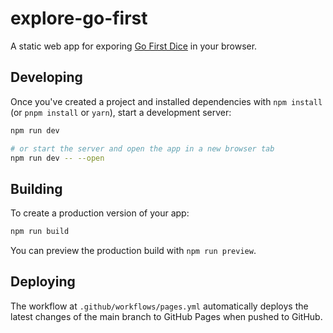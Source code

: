 # explore-go-first

A static web app for exporing [Go First Dice](http://gofirstdice.ericharshbarger.org)
in your browser.

## Developing

Once you've created a project and installed dependencies with `npm install` (or `pnpm install` or `yarn`), start a development server:

```bash
npm run dev

# or start the server and open the app in a new browser tab
npm run dev -- --open
```

## Building

To create a production version of your app:

```bash
npm run build
```

You can preview the production build with `npm run preview`.

## Deploying

The workflow at `.github/workflows/pages.yml` automatically deploys
the latest changes of the main branch to GitHub Pages
when pushed to GitHub.
